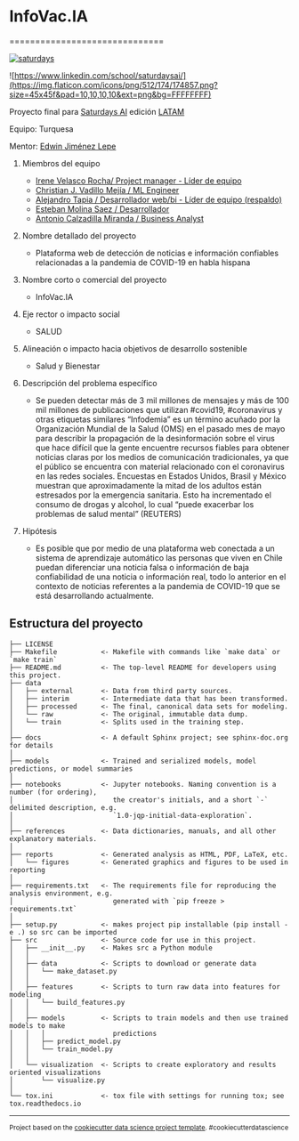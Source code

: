 
# InfoVac.IA

==============================


<a href="https://www.saturdays.ai/" rel="Saturdays.ai">![saturdays](https://www.saturdays.ai/images/logo.png)</a>


![https://www.linkedin.com/school/saturdaysai/](https://img.flaticon.com/icons/png/512/174/174857.png?size=45x45f&pad=10,10,10,10&ext=png&bg=FFFFFFFF)

Proyecto final para [Saturdays AI](https://www.saturdays.ai/) edición [LATAM](https://www.saturdays.ai/edicion-latam.html)


Equipo: Turquesa

Mentor: [Edwin Jiménez Lepe](https://www.linkedin.com/in/edwinjimenezlepe)

1. Miembros del equipo 
    - [Irene Velasco Rocha/ Project manager - Líder de equipo](https://www.linkedin.com/in/irene041204) 
    - [Christian J. Vadillo Mejía / ML Engineer](https://www.linkedin.com/in/christian-vadillo)
    - [Alejandro Tapia / Desarrollador web/bi - Líder de equipo (respaldo)](https://www.linkedin.com/in/atapiabueno/)
    - [Esteban Molina Saez / Desarrollador](https://www.linkedin.com/in/estebanmolinasaez)
    - [Antonio Calzadilla Miranda /  Business Analyst](https://www.linkedin.com/in/antonio-calzadilla-miranda-8a86747b/)
    
3. Nombre detallado del proyecto 
    - Plataforma web de detección de noticias e información confiables relacionadas a la pandemia de COVID-19 en habla hispana
    
4. Nombre corto o comercial del proyecto 
   - InfoVac.IA
    
5. Eje rector o impacto social
   - SALUD
    
6. Alineación o impacto hacia objetivos de desarrollo sostenible
   -  Salud y Bienestar 

7. Descripción del problema específico
   - Se pueden detectar más de 3 mil millones de mensajes y más de 100 mil millones de publicaciones que utilizan #covid19, #coronavirus y otras etiquetas similares
“Infodemia” es un término acuñado por la Organización Mundial de la Salud (OMS) en el pasado mes de mayo para describir la propagación de la desinformación sobre el virus que hace difícil que la gente encuentre recursos fiables para obtener noticias claras por los medios de comunicación tradicionales, ya que el público se encuentra con material relacionado con el coronavirus en las redes sociales.
Encuestas en Estados Unidos, Brasil y México muestran que aproximadamente la mitad de los adultos están estresados por la emergencia sanitaria. Esto ha incrementado el consumo de drogas y alcohol, lo cual “puede exacerbar los problemas de salud mental” (REUTERS)

8. Hipótesis
    - Es posible que por medio de una plataforma web conectada a un sistema de aprendizaje automático las personas que viven en Chile puedan diferenciar una noticia falsa o información de baja confiabilidad de una noticia o información real, todo lo anterior en el contexto de noticias referentes a la pandemia de COVID-19 que se está desarrollando actualmente. 


Estructura del proyecto
------------

    ├── LICENSE
    ├── Makefile           <- Makefile with commands like `make data` or `make train`
    ├── README.md          <- The top-level README for developers using this project.
    ├── data
    │   ├── external       <- Data from third party sources.
    │   ├── interim        <- Intermediate data that has been transformed.
    │   ├── processed      <- The final, canonical data sets for modeling.
    │   └── raw            <- The original, immutable data dump.
    │   └── train          <- Splits used in the training step.
    │
    ├── docs               <- A default Sphinx project; see sphinx-doc.org for details
    │
    ├── models             <- Trained and serialized models, model predictions, or model summaries
    │
    ├── notebooks          <- Jupyter notebooks. Naming convention is a number (for ordering),
    │                         the creator's initials, and a short `-` delimited description, e.g.
    │                         `1.0-jqp-initial-data-exploration`.
    │
    ├── references         <- Data dictionaries, manuals, and all other explanatory materials.
    │
    ├── reports            <- Generated analysis as HTML, PDF, LaTeX, etc.
    │   └── figures        <- Generated graphics and figures to be used in reporting
    │
    ├── requirements.txt   <- The requirements file for reproducing the analysis environment, e.g.
    │                         generated with `pip freeze > requirements.txt`
    │
    ├── setup.py           <- makes project pip installable (pip install -e .) so src can be imported
    ├── src                <- Source code for use in this project.
    │   ├── __init__.py    <- Makes src a Python module
    │   │
    │   ├── data           <- Scripts to download or generate data
    │   │   └── make_dataset.py
    │   │
    │   ├── features       <- Scripts to turn raw data into features for modeling
    │   │   └── build_features.py
    │   │
    │   ├── models         <- Scripts to train models and then use trained models to make
    │   │   │                 predictions
    │   │   ├── predict_model.py
    │   │   └── train_model.py
    │   │
    │   └── visualization  <- Scripts to create exploratory and results oriented visualizations
    │       └── visualize.py
    │
    └── tox.ini            <- tox file with settings for running tox; see tox.readthedocs.io


--------

<p><small>Project based on the <a target="_blank" href="https://drivendata.github.io/cookiecutter-data-science/">cookiecutter data science project template</a>. #cookiecutterdatascience</small></p>
